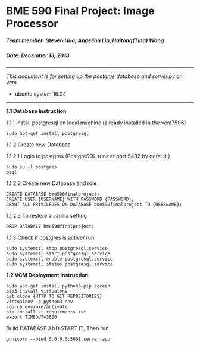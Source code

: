 # BME 590 Final Project: Image Processor 

##### Team member: Steven Hua, Angelina Liu, Haitong(Tina) Wang 
##### Date: December 13, 2018 

----
_This document is for setting up the postgres database and server.py on vcm_
* ubuntu system 16.04  
----

**1.1 Database Instruction**

  1.1.1 Install postgresql on local machine (already installed in the vcm7506)
    
    sudo apt-get install postgresql 
  
  1.1.2 Create new Database
    
  1.1.2.1 Login to postgres (PostgreSQL runs at port 5432 by default )
    
    sudo su -l postgres
    psql 
    
  1.1.2.2 Create new Database and role 
  
    CREATE DATABASE bme590finalproject;
    CREATE USER {USERNAME} WITH PASSWORD {PASSWORD};
    GRANT ALL PRIVILEGES ON DATABASE bme590finalproject TO {USERNAME};
  
  1.1.2.3 To restore a vanilla setting 
    
    DROP DATABASE bme590finalproject;
  
  1.1.3 Check if postgres is active/ run  
  
    sudo systemctl stop postgresql.service
    sudo systemctl start postgresql.service
    sudo systemctl enable postgresql.service
    sudo systemctl status postgresql.service

**1.2 VCM Deployment Instruction**  

    sudo apt-get install python3-pip screen
    pip3 install virtualenv
    git clone {HTTP TO GIT REPOSITORIES} 
    virtualenv -p python3 env 
    source env/bin/activate
    pip install -r requirments.txt
    export TIMEOUT=3600
  
  Build DATABASE AND START IT, Then run 
  
    gunicorn --bind 0.0.0.0:5001 server:app


